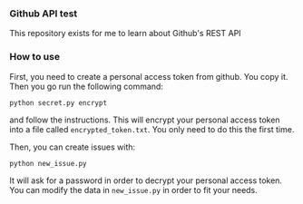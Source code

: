 ### Github API test

This repository exists for me to learn about Github's REST API

### How to use
First, you need to create a personal access token from github. You copy it.
Then you go run the following command:
```
python secret.py encrypt
```
and follow the instructions. This will encrypt your personal access token into a file called `encrypted_token.txt`. You only need to do this the first time.

Then, you can create issues with:
```
python new_issue.py
```
It will ask for a password in order to decrypt your personal access token. You can modify the data in `new_issue.py` in order to fit your needs.